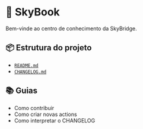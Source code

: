 # 📖 SkyBook

Bem-vinde ao centro de conhecimento da SkyBridge.

## 📦 Estrutura do projeto
- [`README.md`](../README.md)
- [`CHANGELOG.md`](./changelogs/CHANGELOG.md)

## 📚 Guias
- Como contribuir
- Como criar novas actions
- Como interpretar o CHANGELOG
